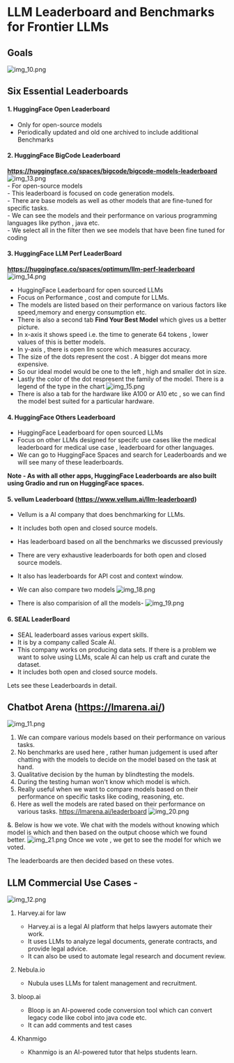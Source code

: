 # LLM Leaderboard and Benchmarks for Frontier LLMs

## Goals
![img_10.png](img_10.png)

## Six Essential Leaderboards

#### 1. HuggingFace Open Leaderboard
   - Only for open-source models<br>
   - Periodically updated and old one archived to include additional Benchmarks<br>

#### 2. HuggingFace BigCode Leaderboard
   **https://huggingface.co/spaces/bigcode/bigcode-models-leaderboard**
   ![img_13.png](img_13.png)<br>
    - For open-source models<br>
    - This leaderboard is focused on code generation models.<br>
    - There are base models as well as other models that are fine-tuned for specific tasks.<br>
    - We can see the models and their performance on various programming languages like python , java etc.<br>
    - We select all in the filter then we see models that have been fine tuned for coding
   

#### 3. HuggingFace LLM Perf LeaderBoard
   **https://huggingface.co/spaces/optimum/llm-perf-leaderboard**
   ![img_14.png](img_14.png)

   - HuggingFace Leaderboard for open sourced LLMs 
   - Focus on Performance , cost and compute for LLMs.
   - The models are listed based on their performance on various factors like speed,memory and energy consumption etc.
   - There is also a second tab **Find Your Best Model** which gives us a better picture.
   - In x-axis it shows speed i.e. the time to generate 64 tokens , lower values of this is better models.
   - In y-axis , there is open llm score which measures accuracy.
   - The size of the dots represent the cost . A bigger dot means more expensive.
   - So our ideal model would be one to the left , high and smaller dot in size.
   - Lastly the color of the dot respresent the family of the model. There is a legend of the type in the chart
![img_15.png](img_15.png)
   - There is also a tab for the hardware like A100 or A10 etc , so we can find the model best suited for a particular hardware.

#### 4. HuggingFace Others Leaderboard
   - HuggingFace Leaderboard for open sourced LLMs 
   - Focus on other LLMs designed for specifc use cases like the medical leaderboard for medical use case , leaderboard for other languages.
   - We can go to HuggingFace Spaces and search for Leaderboards and we will see many of these leaderboards.

**Note - As with all other apps, HuggingFace Leaderboards are also built using Gradio and run on HuggingFace spaces.**

#### 5. vellum Leaderboard (https://www.vellum.ai/llm-leaderboard)
   - Vellum is a AI company that does benchmarking for LLMs.
   - It includes both open and closed source models.
   - Has leaderboard based on all the benchmarks we discussed previously
   - There are very exhaustive leaderboards for both open and closed source models.
   - It also has leaderboards for API cost and context window.
   - We can also compare two models
  ![img_18.png](img_18.png)

   - There is also comparision of all the models-
   ![img_19.png](img_19.png)

#### 6. SEAL LeaderBoard
   - SEAL leaderboard asses various expert skills.
   - It is by a company called Scale AI.
   - This company works on producing data sets. If there is a problem we want to solve using LLMs, scale AI can help us craft and curate the dataset.
   - It includes both open and closed source models.


Lets see these Leaderboards in detail.


## Chatbot Arena (https://lmarena.ai/)
![img_11.png](img_11.png)
1. We can compare various models based on their performance on various tasks.
2. No benchmarks are used here , rather human judgement is used after chatting with the models to decide on the model based on the
   task at hand.
3. Qualitative decision by the human by blindtesting the models. 
4. During the testing human won't know which model is which.
5. Really useful when we want to compare models based on their performance on specific tasks like coding, reasoning, etc.
6. Here as well the models are rated based on their performance on various tasks.
https://lmarena.ai/leaderboard
![img_20.png](img_20.png)

&. Below is how we vote. We chat with the models without knowing which model is which and then based on the output choose which we found better.
![img_21.png](img_21.png)
Once we vote , we get to see the model for which we voted.

The leaderboards are then decided based on these votes.


## LLM Commercial Use Cases -
![img_12.png](img_12.png)

1. Harvey.ai for law
    - Harvey.ai is a legal AI platform that helps lawyers automate their work.
    - It uses LLMs to analyze legal documents, generate contracts, and provide legal advice.
    - It can also be used to automate legal research and document review.

2. Nebula.io
   - Nubula uses LLMs for talent management and recruitment.

3. bloop.ai
    - Bloop is an AI-powered code conversion tool which can convert legacy code like cobol into java code etc.
    - It can add comments and test cases

4. Khanmigo
   - Khanmigo is an AI-powered tutor that helps students learn.